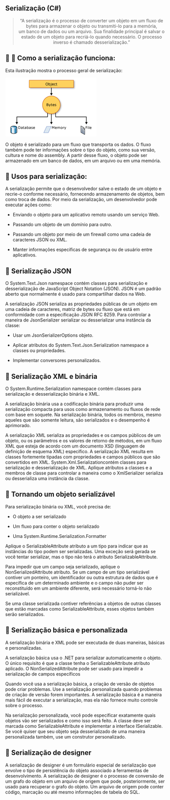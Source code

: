 ## Serialização (C#) 


<blockquote align="center">“A serialização é o processo de converter um objeto em um fluxo de bytes para armazenar o objeto ou transmiti-lo para a memória,<br>
 um banco de dados ou um arquivo. Sua finalidade principal é salvar o estado de um objeto para recriá-lo quando necessário. O processo inverso é chamado desserialização.”</blockquote>
 
## :rocket: 📕 Como a serialização funciona:

Esta ilustração mostra o processo geral de serialização:

<img src="img/serializaçao.PNG">

O objeto é serializado para um fluxo que transporta os dados. O fluxo também pode ter informações sobre o tipo do objeto, como sua versão, cultura e nome do assembly. 
A partir desse fluxo, o objeto pode ser armazenado em um banco de dados, em um arquivo ou em uma memória.

## 📓 Usos para serialização:

A serialização permite que o desenvolvedor salve o estado de um objeto e recrie-o conforme necessário, 
fornecendo armazenamento de objetos, bem como troca de dados. Por meio da serialização, um desenvolvedor pode executar ações como:
<br>

* Enviando o objeto para um aplicativo remoto usando um serviço Web.

* Passando um objeto de um domínio para outro.

* Passando um objeto por meio de um firewall como uma cadeia de caracteres JSON ou XML.

* Manter informações específicas de segurança ou de usuário entre aplicativos.


## 📘 Serialização JSON

<p>O System.Text.Json namespace contém classes para serialização e desserialização de JavaScript Object Notation (JSON). JSON é um padrão aberto que normalmente é usado para compartilhar dados na Web.</p>

<p>A serialização JSON serializa as propriedades públicas de um objeto em uma cadeia de caracteres, matriz de bytes ou fluxo que está em conformidade com a especificação JSON RFC 8259. Para controlar a maneira de JsonSerializer serializar ou desserializar uma instância da classe:<p/>

* Usar um JsonSerializerOptions objeto.

* Aplicar atributos do System.Text.Json.Serialization namespace a classes ou propriedades.

* Implementar conversores personalizados.


## 📙 Serialização XML e binária

<p>O System.Runtime.Serialization namespace contém classes para serialização e desserialização binária e XML.</p>

<p>A serialização binária usa a codificação binária para produzir uma serialização compacta para usos como armazenamento ou fluxos de rede com base em soquete. Na serialização binária, todos os membros, mesmo aqueles que são somente leitura, são serializados e o desempenho é aprimorado.</p>

<p>A serialização XML serializa as propriedades e os campos públicos de um objeto, ou os parâmetros e os valores de retorno de métodos, em um fluxo XML que esteja de acordo com um documento XSD (linguagem de definição de esquema XML) específico. A serialização XML resulta em classes fortemente tipadas com propriedades e campos públicos que são convertidos em XML. System.Xml.Serializationcontém classes para serialização e desserialização de XML. Aplique atributos a classes e a membros de classe para controlar a maneira como o XmlSerializer serializa ou desserializa uma instância da classe.</p>


## 📗 Tornando um objeto serializável

<p>Para serialização binária ou XML, você precisa de:</p>

* O objeto a ser serializado

* Um fluxo para conter o objeto serializado

* Uma System.Runtime.Serialization.Formatter


<p>Aplique o SerializableAttribute atributo a um tipo para indicar que as instâncias do tipo podem ser serializadas. Uma exceção será gerada se você tentar serializar, mas o tipo não terá o atributo SerializableAttribute.</p>

<p>Para impedir que um campo seja serializado, aplique o NonSerializedAttribute atributo. Se um campo de um tipo serializável contiver um ponteiro, um identificador ou outra estrutura de dados que é específica de um determinado ambiente e o campo não puder ser reconstituído em um ambiente diferente, será necessário torná-lo não serializável.</p>

<p>Se uma classe serializada contiver referências a objetos de outras classes que estão marcadas como SerializableAttribute, esses objetos também serão serializados.</p>

## 📓 Serialização básica e personalizada

<p>A serialização binária e XML pode ser executada de duas maneiras, básicas e personalizadas.</p>

<p>A serialização básica usa o .NET para serializar automaticamente o objeto. O único requisito é que a classe tenha o SerializableAttribute atributo aplicado. O NonSerializedAttribute pode ser usado para impedir a serialização de campos específicos</p>

<p>Quando você usa a serialização básica, a criação de versão de objetos pode criar problemas. Use a serialização personalizada quando problemas de criação de versão forem importantes. A serialização básica é a maneira mais fácil de executar a serialização, mas ela não fornece muito controle sobre o processo.</p>

<p>Na serialização personalizada, você pode especificar exatamente quais objetos vão ser serializados e como isso será feito. A classe deve ser marcada como SerializableAttribute e implementar a interface ISerializable. Se você quiser que seu objeto seja desserializado de uma maneira personalizada também, use um construtor personalizado.</p>

## 📒 Serialização de designer

<p>A serialização de designer é um formulário especial de serialização que envolve o tipo de persistência do objeto associado a ferramentas de desenvolvimento. A serialização de designer é o processo de conversão de um grafo do objeto em um arquivo de origem que pode, posteriormente, ser usado para recuperar o grafo do objeto. Um arquivo de origem pode conter código, marcação ou até mesmo informações de tabela do SQL.</p>


















